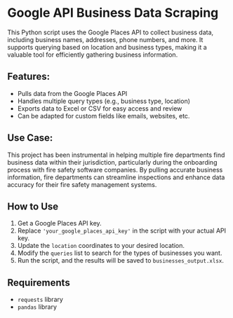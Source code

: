 # Google API Business Data Scraping

This Python script uses the Google Places API to collect business data, including business names, addresses, phone numbers, and more. It supports querying based on location and business types, making it a valuable tool for efficiently gathering business information.

## Features:
- Pulls data from the Google Places API
- Handles multiple query types (e.g., business type, location)
- Exports data to Excel or CSV for easy access and review
- Can be adapted for custom fields like emails, websites, etc.

## Use Case:
This project has been instrumental in helping multiple fire departments find business data within their jurisdiction, particularly during the onboarding process with fire safety software companies. By pulling accurate business information, fire departments can streamline inspections and enhance data accuracy for their fire safety management systems.

## How to Use
1. Get a Google Places API key.
2. Replace `'your_google_places_api_key'` in the script with your actual API key.
3. Update the `location` coordinates to your desired location.
4. Modify the `queries` list to search for the types of businesses you want.
5. Run the script, and the results will be saved to `businesses_output.xlsx`.

## Requirements
- `requests` library
- `pandas` library
